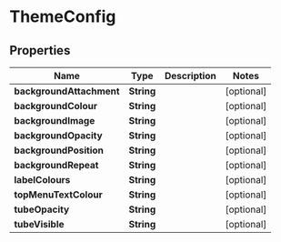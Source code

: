 # ThemeConfig

## Properties
Name | Type | Description | Notes
------------ | ------------- | ------------- | -------------
**backgroundAttachment** | **String** |  |  [optional]
**backgroundColour** | **String** |  |  [optional]
**backgroundImage** | **String** |  |  [optional]
**backgroundOpacity** | **String** |  |  [optional]
**backgroundPosition** | **String** |  |  [optional]
**backgroundRepeat** | **String** |  |  [optional]
**labelColours** | **String** |  |  [optional]
**topMenuTextColour** | **String** |  |  [optional]
**tubeOpacity** | **String** |  |  [optional]
**tubeVisible** | **String** |  |  [optional]
